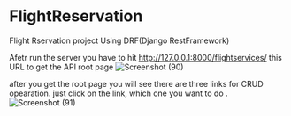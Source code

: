 # FlightReservation
 Flight Rservation project Using DRF(Django RestFramework)

Afetr run the server you have to hit http://127.0.0.1:8000/flightservices/ this URL to get the API root page 
![Screenshot (90)](https://user-images.githubusercontent.com/59805898/98104354-57c2c800-1ebc-11eb-99e9-2ef9f75dbb6c.png)

after you get the root page you will see there are three links for CRUD opearation. just click on the link, which one  you want to do .
![Screenshot (91)](https://user-images.githubusercontent.com/59805898/98104888-1848ab80-1ebd-11eb-945a-356134b092e8.png)


